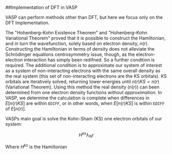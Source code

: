 ##Implementation of DFT in VASP

VASP can perform methods other than DFT, but here we focus only on the DFT Implementation.

The "Hohenberg–Kohn Existence Theorem" and "Hohenberg–Kohn Variational Theorem" proved that it is possible to construct the Hamiltonian, and in turn the wavefunction, solely based on electron density, $n(r)$. Constructing the Hamiltonian in terms of density does not alleviate the Schrödinger equations centrosymmetry issue, though, as the electron-electron interaction has simply been redifned. So a further condition is required. The additional condition is to approximate our system of interest as a system of non-interacting electrons with the same overall density as the real system (this set of non-interacting electrons are the KS orbitals). KS orbitals are iteratively solved, returning lower energies until $n(r)KS=n(r)$ (Variational Theorem). Using this method the real density ($n(r)$) can been determined from one electron density functions *without approximation*. In VASP, we determine the calculation is complete when differences in $E[n(r)KS]$ are within `EDIFF`, or in other words, when $E[n(r)KS]$ is within `EDIFF` of $E[n(r)]$.

VASPs main goal is solve the Kohn-Sham (KS) one electron orbitals of our system:

$$
H^{ks} \lambda_N{r}
$$

Where $H^{ks}$ is the Hamiltonian  


